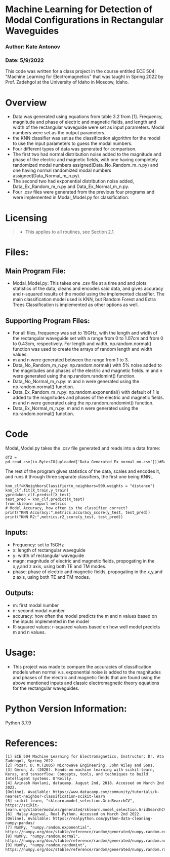 # Machine Learning for Detection of Modal Configurations in Rectangular Waveguides
### Author: Kate Antonov
### Date: 5/9/2022

This code was written for a class project in the course entitled ECE 504: "Machine Learning for Electromagnetics" that was taught in Spring 2022 by Prof. Zadehgol at the University of Idaho in Moscow, Idaho.

# Overview
- Data was generated using equations from table 3.2 from [1]. Frequency, magnitude and phase of electric and magnetic fields, and length and width of the rectangular waveguide were set as input parameters. Modal numbers were set as the output parameters.
- the KNN classifier was set as the classification algorithm for the model to use the input parameters to guess the modal numbers.
- Four different types of data was generated for comparison.
- The first two had normal distribution noise added to the magnitude and phase of the electric and magnetic fields, with one having completely randomized modal numbers assigned(Data_No_Random_m_n.py) and one having normal randomized modal numbers assigned(Data_Normal_m_n.py).
- The second two had exponential distribution noise added, Data_Ex_Random_m_n.py and Data_Ex_Normal_m_n.py.
- Four .csv files were generated from the previous four programs and were implemented in Modal_Model.py for classification.

# Licensing

>- This applies to all routines, see Section 2.1.

# Files:

## Main Program File:
- Modal_Model.py: This takes one .csv file at a time and and plots statistics of the data, cleans and encodes said data, and gives accuracy and r-squared results of the model using the implemented classifier. The main classification model used is KNN, but Random Forest and Extra Trees Classification is implemented as other options as well. 

## Supporting Program Files:
- For all files, frequency was set to 15GHz, with the length and width of the rectangular waveguide set with a range from 0 to 1.07cm and from 0 to 0.43cm, respectively. For length and width, np.random.normal() function was used to create the arrays of random length and width values.
- m and n were generated between the range from 1 to 3.
- Data_No_Random_m_n.py: np.random.normal() with 5% noise added to the magnitudes and phases of the electric and magnetic fields. m and n were generated using the np.random.randomint() function.
- Data_No_Normal_m_n.py: m and n were generated using the np.random.normal() function.
- Data_Ex_Random_m_n.py: np.random.exponential() with default of 1 is added to the magnitudes and phases of the electric and magnetic fields. m and n were generated using the np.random.randomint() function.
- Data_Ex_Normal_m_n.py: m and n were generated using the np.random.normal() function.
# Code
Modal_Model.py takes the .csv file generated and reads into a data frame:

```
df2 = pd.read_csv(io.BytesIO(uploaded['Data_Generated_Ex_normal_mn.csv']))#Randomized
```
The rest of the program gives statistics of the data, scales and encodes it, and runs it through three separate classifiers, the first one being KNNL
```
knn_clf=KNeighborsClassifier(n_neighbors=500,weights = "distance")
knn_clf.fit(X_train,y_train)
ypred=knn_clf.predict(X_test) 
test_pred = knn_clf.predict(X_test)
from sklearn import metrics
# Model Accuracy, how often is the classifier correct?
print("KNN Accuracy:",metrics.accuracy_score(y_test, test_pred))
print("KNN R2:",metrics.r2_score(y_test, test_pred))
```

## Inputs:
- Frequency: set to 15GHz
- x: length of rectangular waveguide
- y: width of rectangular waveguide
- magn: magnitude of electric and magnetic fields, propogating in the x,y,and z axis, using both TE and TM modes.
- phase: phase of electric and magnetic fields, propogating in the x,y,and z axis, using both TE and TM modes.


## Outputs:
- m: first modal number
- n: second modal number
- accuracy: how often the model predicts the m and n values based on the inputs implemented in the model
- R-squared values: r-squared values based on how well model predicts m and n values.
    

# Usage:
- This project was made to compare the accuracies of classification models when normal v.s. exponential noise is added to the magnitudes and phases of the electric and magnetic fields that are found using the above mentioned inputs and classic electromagnetic theory equations for the rectangular waveguides.
# Python Version Information:
Python 3.7.9




# References:
```
[1] ECE 504 Machine Learning for Electromagnetics, Instructor: Dr. Ata Zadehgol, Spring 2022.
[2] Pozar, D. M.(2005) Microwave Engineering. John Wiley and Sons.
[3] Géron, A. (2020). Hands-on machine learning with scikit-learn, Keras, and tensorflow: Concepts, tools, and techniques to build Intelligent Systems. O'Reilly. 
[4] Avinash Navlani, datacamp. August 2nd, 2018. Accessed on March 2nd 2022.
[Online]. Available: https://www.datacamp.com/community/tutorials/k-nearest-neighbor-classification-scikit-learn
[5] scikit-learn, "sklearn.model_selection.GridSearchCV", https://scikit-learn.org/stable/modules/generated/sklearn.model_selection.GridSearchCV.html
[6]  Malay Agarwal, Real Python. Accessed on March 2nd 2022.
[Online]. Available: https://realpython.com/python-data-cleaning-numpy-pandas/
[7] NumPy, "numpy.random.exponential",
https://numpy.org/doc/stable/reference/random/generated/numpy.random.exponential.html
[8] NumPy, "numpy.random.normal",
https://numpy.org/doc/stable/reference/random/generated/numpy.random.normal.html
[9] NumPy, "numpy.random.randomint",
https://numpy.org/doc/stable/reference/random/generated/numpy.random.randint.html


```
